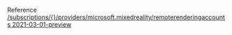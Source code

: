 Reference [/subscriptions/{}/providers/microsoft.mixedreality/remoterenderingaccounts 2021-03-01-preview](/Resources/mgmt-plane/L3N1YnNjcmlwdGlvbnMve30vcHJvdmlkZXJzL21pY3Jvc29mdC5taXhlZHJlYWxpdHkvcmVtb3RlcmVuZGVyaW5nYWNjb3VudHM=/2021-03-01-preview.xml)
